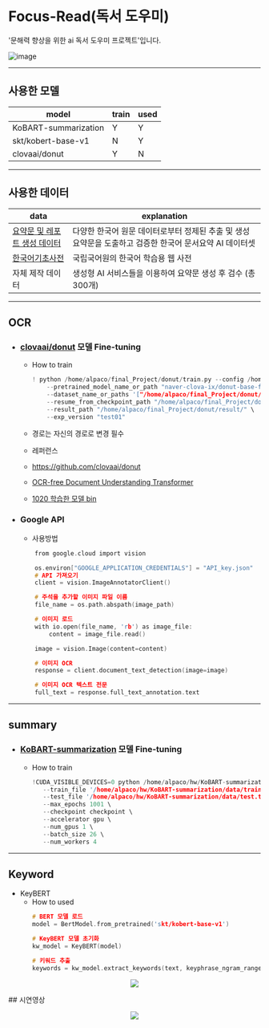 
# Focus-Read(독서 도우미)
'문해력 향상을 위한 ai 독서 도우미 프로젝트'입니다.

![image](https://github.com/guscldns/Focus-Read/assets/130722839/357f285c-ec62-4eb2-9045-d50c9baa8ff1)
***

## 사용한 모델
model | train | used
----|------|---|
KoBART-summarization | Y | Y |
skt/kobert-base-v1 | N | Y |
clovaai/donut | Y | N |
***


## 사용한 데이터
data   | explanation |
--------|----------|
[요약문 및 레포트 생성 데이터](https://www.aihub.or.kr/aihubdata/data/view.do?currMenu=115&topMenu=100&aihubDataSe=realm&dataSetSn=582) | 다양한 한국어 원문 데이터로부터 정제된 추출 및 생성 요약문을 도출하고 검증한 한국어 문서요약 AI 데이터셋  |
[한국어기초사전](https://krdict.korean.go.kr/download/downloadPopup) |  국립국어원의 한국어 학습용 웹 사전  |
자체 제작 데이터  |  생성형 AI 서비스들을 이용하여 요약문 생성 후 검수 (총 300개)|
***


## OCR 
+ ### [clovaai/donut](https://github.com/clovaai/donut) 모델 Fine-tuning
  + How to train   
    ```c
    ! python /home/alpaco/final_Project/donut/train.py --config /home/alpaco/final_Project/donut/config/train_cord.yaml \
        --pretrained_model_name_or_path "naver-clova-ix/donut-base-finetuned-cord-v2" \
        --dataset_name_or_paths '["/home/alpaco/final_Project/donut/synthdog/outputs/KoreanData"]'\
        --resume_from_checkpoint_path "/home/alpaco/final_Project/donut/result/train_cord/test01/" \
        --result_path "/home/alpaco/final_Project/donut/result/" \
        --exp_version "test01"
    ```

  +  경로는 자신의 경로로 변경 필수
  +  레퍼런스
    + https://github.com/clovaai/donut
    + [OCR-free Document Understanding Transformer](https://arxiv.org/abs/2111.15664)
  + [1020 학습한 모델 bin](https://drive.google.com/file/d/151luqrFE7TqRaEOJS0GucITZAlduobsk/view?usp=share_link)

+ ### Google API
    +  사용방법   
    ```c
        from google.cloud import vision
    
        os.environ["GOOGLE_APPLICATION_CREDENTIALS"] = "API_key.json"
        # API 가져오기
        client = vision.ImageAnnotatorClient()
    
        # 주석을 추가할 이미지 파일 이름
        file_name = os.path.abspath(image_path)
    
        # 이미지 로드
        with io.open(file_name, 'rb') as image_file:
            content = image_file.read()
    
        image = vision.Image(content=content)
    
        # 이미지 OCR
        response = client.document_text_detection(image=image)
    
        # 이미지 OCR 텍스트 전문
        full_text = response.full_text_annotation.text
    
    ```

---

## summary 
+ ###  [KoBART-summarization](https://github.com/seujung/KoBART-summarization ) 모델 Fine-tuning
  + How to train  
     ```c
    !CUDA_VISIBLE_DEVICES=0 python /home/alpaco/hw/KoBART-summarization/train.py --gradient_clip_val 1.0 \
        --train_file '/home/alpaco/hw/KoBART-summarization/data/train.tsv' \
        --test_file '/home/alpaco/hw/KoBART-summarization/data/test.tsv' \
        --max_epochs 1001 \
        --checkpoint checkpoint \
        --accelerator gpu \
        --num_gpus 1 \
        --batch_size 26 \
        --num_workers 4
    ```
---
## Keyword
+  KeyBERT
   + How to used
       ```c
      # BERT 모델 로드
      model = BertModel.from_pretrained('skt/kobert-base-v1')
      
      # KeyBERT 모델 초기화
      kw_model = KeyBERT(model)
      
      # 키워드 추출
      keywords = kw_model.extract_keywords(text, keyphrase_ngram_range=(1, 1), stop_words=None, top_n=10)
       ```
<p align="center">
  <img src="이미지URL">
</p>
## 시연영상
<p align="center">
  <img src="https://github.com/guscldns/Focus-Read/assets/130722839/fb47ecf9-528c-4ed6-91be-b651a42ad510">
</p>
